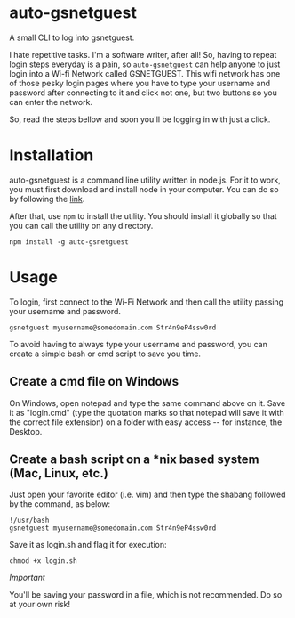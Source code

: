 # auto-gsnetguest
A small CLI to log into gsnetguest.

I hate repetitive tasks. I'm a software writer, after all! So, having to repeat login steps everyday is a pain, so `auto-gsnetguest` can help anyone to just login into a Wi-fi Network called GSNETGUEST. This wifi network has one of those pesky login pages where you have to type your username and password after connecting to it and click not one, but two buttons so you can enter the network. 

So, read the steps bellow and soon you'll be logging in with just a click.

# Installation

auto-gsnetguest is a command line utility written in node.js. For it to work, you must first download and install node in your computer. You can do so by following the [link](https://nodejs.org/en/download/).

After that, use `npm` to install the utility. You should install it globally so that you can call the utility on any directory.

```
npm install -g auto-gsnetguest
```

# Usage

To login, first connect to the Wi-Fi Network and then call the utility passing your username and password.

```
gsnetguest myusername@somedomain.com Str4n9eP4ssw0rd
```

To avoid having to always type your username and password, you can create a simple bash or cmd script to save you time. 

## Create a cmd file on Windows

On Windows, open notepad and type the same command above on it. Save it as "login.cmd" (type the quotation marks so that notepad will save it with the correct file extension) on a folder with easy access -- for instance, the Desktop.

## Create a bash script on a *nix based system (Mac, Linux, etc.)

Just open your favorite editor (i.e. vim) and then type the shabang followed by the command, as below:

```
!/usr/bash
gsnetguest myusername@somedomain.com Str4n9eP4ssw0rd
```

Save it as login.sh and flag it for execution:

```
chmod +x login.sh
```

*Important* 

You'll be saving your password in a file, which is not recommended. Do so at your own risk!



